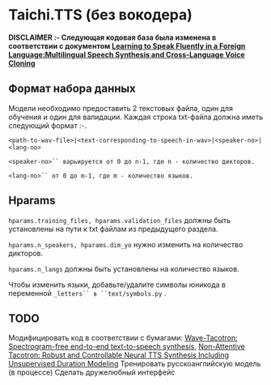# Taichi.TTS (без вокодера)


**DISCLAIMER :- Следующая кодовая база была изменена в соответствии с документом [Learning to Speak Fluently in a Foreign Language:Multilingual Speech Synthesis and Cross-Language Voice Cloning](https://arxiv.org/pdf/1907.04448.pdf)**

## Формат набора данных
Модели необходимо предоставить 2 текстовых файла, один для обучения и один для валидации. Каждая строка txt-файла должна иметь следующий формат :-. 
```
<path-to-wav-file>|<text-corresponding-to-speech-in-wav>|<speaker-no>|<lang-no>
```

```<speaker-no>`` варьируется от 0 до n-1, где n - количество дикторов.```

```<lang-no>`` от 0 до m-1, где m - количество языков.```

## Hparams
```hparams.training_files, hparams.validation_files``` должны быть установлены на пути к txt файлам из предыдущего раздела.

```hparams.n_speakers, hparams.dim_yo``` нужно изменить на количество дикторов.

```hparams.n_langs``` должны быть установлены на количество языков.

Чтобы изменить языки, добавьте/удалите символы юникода в переменной ```_letters`` в ``text/symbols.py``` .

## TODO 
Модифицировать код в соответствии с бумагами: [Wave-Tacotron: Spectrogram-free end-to-end text-to-speech synthesis](https://arxiv.org/pdf/2011.03568.pdf), [Non-Attentive Tacotron: Robust and Controllable Neural TTS Synthesis Including Unsupervised Duration Modeling](https://arxiv.org/pdf/2010.04301.pdf)
Тренировать русскоанглийскую модель (в процессе)
Сделать дружелюбный интерфейс
